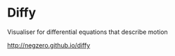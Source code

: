 # Diffy
Visualiser for differential equations that describe motion

<http://negzero.github.io/diffy>
